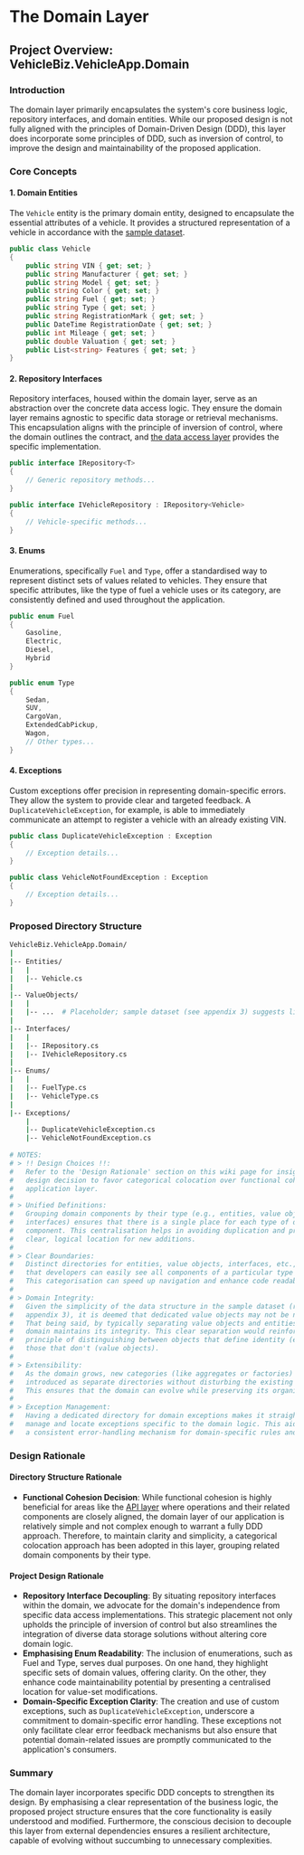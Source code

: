 # The Domain Layer

## Project Overview: VehicleBiz.VehicleApp.Domain

### Introduction

The domain layer primarily encapsulates the system's core business logic, repository interfaces, and domain entities. While our proposed design is not fully aligned with the principles of Domain-Driven Design (DDD), this layer does incorporate some principles of DDD, such as inversion of control, to improve the design and maintainability of the proposed application.

### Core Concepts

#### 1. Domain **Entities**

The `Vehicle` entity is the primary domain entity, designed to encapsulate the essential attributes of a vehicle. It provides a structured representation of a vehicle in accordance with the [sample dataset](../../appendix/sample-vehicle-data.md).

```csharp
public class Vehicle
{
    public string VIN { get; set; }
    public string Manufacturer { get; set; }
    public string Model { get; set; }
    public string Color { get; set; }
    public string Fuel { get; set; }
    public string Type { get; set; }
    public string RegistrationMark { get; set; }
    public DateTime RegistrationDate { get; set; }
    public int Mileage { get; set; }
    public double Valuation { get; set; }
    public List<string> Features { get; set; }
}
```

#### 2. **Repository Interfaces**

Repository interfaces, housed within the domain layer, serve as an abstraction over the concrete data access logic. They ensure the domain layer remains agnostic to specific data storage or retrieval mechanisms. This encapsulation aligns with the principle of inversion of control, where the domain outlines the contract, and [the data access layer](the-data-access-layer.md) provides the specific implementation.

```csharp
public interface IRepository<T>
{
    // Generic repository methods...
}

public interface IVehicleRepository : IRepository<Vehicle>
{
    // Vehicle-specific methods...
}
```

#### 3. **Enums**

Enumerations, specifically `Fuel` and `Type`, offer a standardised way to represent distinct sets of values related to vehicles. They ensure that specific attributes, like the type of fuel a vehicle uses or its category, are consistently defined and used throughout the application.

```csharp
public enum Fuel
{
    Gasoline,
    Electric,
    Diesel,
    Hybrid
}

public enum Type
{
    Sedan,
    SUV,
    CargoVan,
    ExtendedCabPickup,
    Wagon,
    // Other types...
}
```

#### 4. **Exceptions**

Custom exceptions offer precision in representing domain-specific errors. They allow the system to provide clear and targeted feedback. A `DuplicateVehicleException`, for example, is able to immediately communicate an attempt to register a vehicle with an already existing VIN.

```csharp
public class DuplicateVehicleException : Exception
{
    // Exception details...
}

public class VehicleNotFoundException : Exception
{
    // Exception details...
}
```

### Proposed Directory Structure

```bash
VehicleBiz.VehicleApp.Domain/
|
|-- Entities/
|   |
|   |-- Vehicle.cs
|
|-- ValueObjects/
|   |
|   |-- ...  # Placeholder; sample dataset (see appendix 3) suggests limited need.
|
|-- Interfaces/
|   |
|   |-- IRepository.cs
|   |-- IVehicleRepository.cs
|
|-- Enums/
|   |
|   |-- FuelType.cs
|   |-- VehicleType.cs
|
|-- Exceptions/
    |
    |-- DuplicateVehicleException.cs
    |-- VehicleNotFoundException.cs
    
# NOTES:
# > !! Design Choices !!:
#   Refer to the 'Design Rationale' section on this wiki page for insight into the
#   design decision to favor categorical colocation over functional cohesion for this
#   application layer.
#
# > Unified Definitions:
#   Grouping domain components by their type (e.g., entities, value objects,
#   interfaces) ensures that there is a single place for each type of domain
#   component. This centralisation helps in avoiding duplication and provides a
#   clear, logical location for new additions.
#
# > Clear Boundaries:
#   Distinct directories for entities, value objects, interfaces, etc., ensures
#   that developers can easily see all components of a particular type at a glance.
#   This categorisation can speed up navigation and enhance code readability.
#
# > Domain Integrity:
#   Given the simplicity of the data structure in the sample dataset (refer to
#   appendix 3), it is deemed that dedicated value objects may not be necessary.
#   That being said, by typically separating value objects and entities, the core
#   domain maintains its integrity. This clear separation would reinforce the DDD
#   principle of distinguishing between objects that define identity (entities) and
#   those that don't (value objects).
#
# > Extensibility:
#   As the domain grows, new categories (like aggregates or factories) can be
#   introduced as separate directories without disturbing the existing structure.
#   This ensures that the domain can evolve while preserving its organised structure.
#
# > Exception Management:
#   Having a dedicated directory for domain exceptions makes it straightforward to
#   manage and locate exceptions specific to the domain logic. This aids in creating
#   a consistent error-handling mechanism for domain-specific rules and validations.
```

### Design Rationale

#### Directory Structure Rationale

* **Functional Cohesion Decision**: While functional cohesion is highly beneficial for areas like the [API layer](the-api-layer.md) where operations and their related components are closely aligned, the domain layer of our application is relatively simple and not complex enough to warrant a fully DDD approach. Therefore, to maintain clarity and simplicity, a categorical colocation approach has been adopted in this layer, grouping related domain components by their type.

#### Project Design Rationale

* **Repository Interface Decoupling**: By situating repository interfaces within the domain, we advocate for the domain's independence from specific data access implementations. This strategic placement not only upholds the principle of inversion of control but also streamlines the integration of diverse data storage solutions without altering core domain logic.
* **Emphasising Enum Readability**: The inclusion of enumerations, such as Fuel and Type, serves dual purposes. On one hand, they highlight specific sets of domain values, offering clarity. On the other, they enhance code maintainability potential by presenting a centralised location for value-set modifications.
* **Domain-Specific Exception Clarity**: The creation and use of custom exceptions, such as `DuplicateVehicleException`, underscore a commitment to domain-specific error handling. These exceptions not only facilitate clear error feedback mechanisms but also ensure that potential domain-related issues are promptly communicated to the application's consumers.

### Summary

The domain layer incorporates specific DDD concepts to strengthen its design. By emphasising a clear representation of the business logic, the proposed project structure ensures that the core functionality is easily understood and modified. Furthermore, the conscious decision to decouple this layer from external dependencies ensures a resilient architecture, capable of evolving without succumbing to unnecessary complexities.
